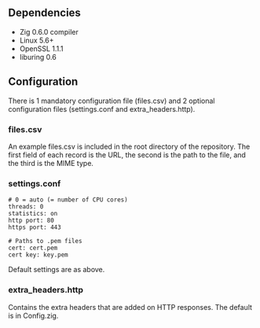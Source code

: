 
## Dependencies
- Zig 0.6.0 compiler
- Linux 5.6+
- OpenSSL 1.1.1
- liburing 0.6

## Configuration
There is 1 mandatory configuration file (files.csv) and 2 optional configuration files (settings.conf and extra_headers.http).

### files.csv
An example files.csv is included in the root directory of the repository.
The first field of each record is the URL, the second is the path to the file, and the third is the MIME type.

### settings.conf
```
# 0 = auto (= number of CPU cores)
threads: 0
statistics: on
http port: 80
https port: 443

# Paths to .pem files
cert: cert.pem
cert key: key.pem
```
Default settings are as above.

### extra_headers.http
Contains the extra headers that are added on HTTP responses.
The default is in Config.zig.
